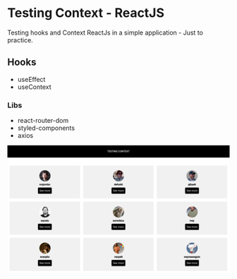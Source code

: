 <h1>Testing Context - ReactJS</h1>
<p>Testing hooks and Context ReactJs in a simple application - Just to practice.</p>

<h2>Hooks</h2>
<ul>
  <li>useEffect</li>
  <li>useContext</li>
</ul>

<h3>Libs</h3>
<ul>
  <li>react-router-dom</li>
  <li>styled-components</li>
  <li>axios</li>
</ul>

<img src="https://github.com/ggoleta/testing-context-react/blob/master/src/assets/img-github.png" width="800">
